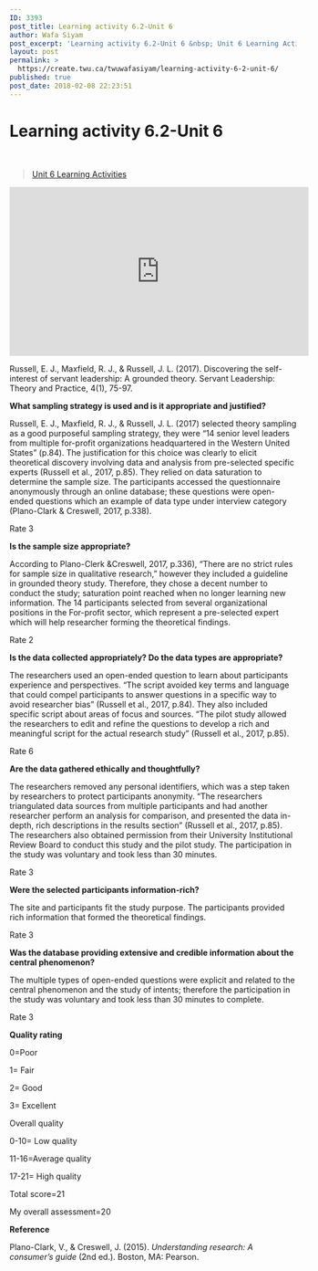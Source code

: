 ```yaml
---
ID: 3393
post_title: Learning activity 6.2-Unit 6
author: Wafa Siyam
post_excerpt: 'Learning activity 6.2-Unit 6 &nbsp; Unit 6 Learning Activities Russell, E. J., Maxfield, R. J., &amp; Russell, J. L. (2017). Discovering the self-interest of servant leadership: A grounded theory. Servant Leadership: Theory and Practice, 4(1), 75-97. What sampling strategy is used and is it appropriate and justified? Russell, E. J., Maxfield, R. J., &amp; Russell, &hellip; <p><a href="https://create.twu.ca/twuwafasiyam/learning-activity-6-2-unit-6/">Continue reading<span> "Learning activity 6.2-Unit 6"</span></a></p>'
layout: post
permalink: >
  https://create.twu.ca/twuwafasiyam/learning-activity-6-2-unit-6/
published: true
post_date: 2018-02-08 22:23:51
---
```

<h1><strong>Learning activity 6.2-Unit 6</strong></h1>
<p>&nbsp;</p>
<blockquote class="wp-embedded-content" data-secret="ofzVxtoHC0"><p><a href="https://create.twu.ca/ldrs591-sp18/unit-6-learning-activities/">Unit 6 Learning Activities</a></p></blockquote>
<p><iframe class="wp-embedded-content" sandbox="allow-scripts" security="restricted" src="https://create.twu.ca/ldrs591-sp18/unit-6-learning-activities/embed/#?secret=ofzVxtoHC0" data-secret="ofzVxtoHC0" width="525" height="296" title="&#8220;Unit 6 Learning Activities&#8221; &#8212; Leadership 591: Scholarly Inquiry" frameborder="0" marginwidth="0" marginheight="0" scrolling="no"></iframe></p>
<p>Russell, E. J., Maxfield, R. J., &amp; Russell, J. L. (2017). Discovering the self-interest of servant leadership: A grounded theory. Servant Leadership: Theory and Practice, 4(1), 75-97.</p>
<p><strong>What sampling strategy is used and is it appropriate and justified?</strong></p>
<p>Russell, E. J., Maxfield, R. J., &amp; Russell, J. L. (2017) selected theory sampling as a good purposeful sampling strategy, they were “14 senior level leaders from multiple for-profit organizations headquartered in the Western United States” (p.84). The justification for this choice was clearly to elicit theoretical discovery involving data and analysis from pre-selected specific experts (Russell et al., 2017, p.85). They relied on data saturation to determine the sample size. The participants accessed the questionnaire anonymously through an online database; these questions were open-ended questions which an example of data type under interview category (Plano-Clark &amp; Creswell, 2017, p.338).</p>
<p>Rate 3</p>
<p><strong>Is the sample size appropriate?</strong></p>
<p>According to Plano-Clerk &amp;Creswell, 2017, p.336), “There are no strict rules for sample size in qualitative research,” however they included a guideline in grounded theory study. Therefore, they chose a decent number to conduct the study; saturation point reached when no longer learning new information. The 14 participants selected from several organizational positions in the For-profit sector, which represent a pre-selected expert which will help researcher forming the theoretical findings.</p>
<p>Rate 2</p>
<p><strong>Is the data collected appropriately? Do the data types are appropriate?</strong></p>
<p>The researchers used an open-ended question to learn about participants experience and perspectives. “The script avoided key terms and language that could compel participants to answer questions in a specific way to avoid researcher bias” (Russell et al., 2017, p.84). They also included specific script about areas of focus and sources. “The pilot study allowed the researchers to edit and refine the questions to develop a rich and meaningful script for the actual research study” (Russell et al., 2017, p.85).</p>
<p>Rate 6</p>
<p><strong>Are the data gathered ethically and thoughtfully?</strong></p>
<p>The researchers removed any personal identifiers, which was a step taken by researchers to protect participants anonymity. “The researchers triangulated data sources from multiple participants and had another researcher perform an analysis for comparison, and presented the data in-depth, rich descriptions in the results section” (Russell et al., 2017, p.85). The researchers also obtained permission from their University Institutional Review Board to conduct this study and the pilot study. The participation in the study was voluntary and took less than 30 minutes.</p>
<p>Rate 3</p>
<p><strong>Were the selected participants information-rich?</strong></p>
<p>The site and participants fit the study purpose. The participants provided rich information that formed the theoretical findings.</p>
<p>Rate 3</p>
<p><strong>Was the database providing extensive and credible information about the central phenomenon?</strong></p>
<p>The multiple types of open-ended questions were explicit and related to the central phenomenon and the study of intents; therefore the participation in the study was voluntary and took less than 30 minutes to complete.</p>
<p>Rate 3</p>
<p><strong>Quality rating</strong></p>
<p>0=Poor</p>
<p>1= Fair</p>
<p>2= Good</p>
<p>3= Excellent</p>
<p>Overall quality</p>
<p>0-10= Low quality</p>
<p>11-16=Average quality</p>
<p>17-21= High quality</p>
<p>Total score=21</p>
<p>My overall assessment=20</p>
<p><strong>Reference</strong></p>
<p>Plano-Clark, V., &amp; Creswell, J. (2015). <em>Understanding research: A consumer’s guide</em> (2nd ed.). Boston, MA: Pearson.</p>
<p>&nbsp;</p>